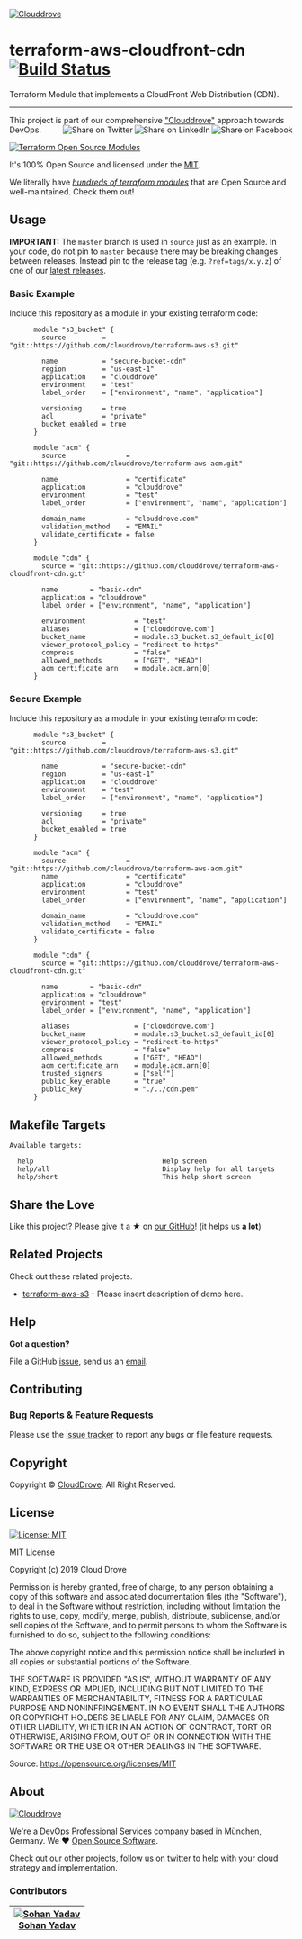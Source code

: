 <!-- This file was automatically generated by the `geine`. Make all changes to `README.yaml` and run `make readme` to rebuild this file. -->

[![Clouddrove][logo]](https://clouddrove.com)

# terraform-aws-cloudfront-cdn [![Build Status](https://img.shields.io/badge/build-passing-green.svg)](https://travis-ci.org/cloudposse/terraform-aws-vpc)


Terraform Module that implements a CloudFront Web Distribution (CDN).


---

This project is part of our comprehensive ["Clouddrove"](https://clouddrove.com) approach towards DevOps.
[<img align="right" title="Share on Facebook" src="https://docs.cloudposse.com/images/ionicons/social-facebook-outline-2.0.1-16x16-999999.svg" />][share_facebook]
[<img align="right" title="Share on LinkedIn" src="https://docs.cloudposse.com/images/ionicons/social-linkedin-outline-2.0.1-16x16-999999.svg" />][share_linkedin]
[<img align="right" title="Share on Twitter" src="https://docs.cloudposse.com/images/ionicons/social-twitter-outline-2.0.1-16x16-999999.svg" />][share_twitter]


[![Terraform Open Source Modules](https://docs.cloudposse.com/images/terraform-open-source-modules.svg)][terraform_modules]




It's 100% Open Source and licensed under the [MIT](LICENSE).



We literally have [*hundreds of terraform modules*][terraform_modules] that are Open Source and well-maintained. Check them out!







## Usage


**IMPORTANT:** The `master` branch is used in `source` just as an example. In your code, do not pin to `master` because there may be breaking changes between releases.
Instead pin to the release tag (e.g. `?ref=tags/x.y.z`) of one of our [latest releases](https://github.com/clouddrove/terraform-aws-cloudfront-cdn/releases).


### Basic Example
Include this repository as a module in your existing terraform code:
```hcl
      module "s3_bucket" {
        source         = "git::https://github.com/clouddrove/terraform-aws-s3.git"

        name           = "secure-bucket-cdn"
        region         = "us-east-1"
        application    = "clouddrove"
        environment    = "test"
        label_order    = ["environment", "name", "application"]

        versioning     = true
        acl            = "private"
        bucket_enabled = true
      }

      module "acm" {
        source               = "git::https://github.com/clouddrove/terraform-aws-acm.git"

        name                 = "certificate"
        application          = "clouddrove"
        environment          = "test"
        label_order          = ["environment", "name", "application"]

        domain_name          = "clouddrove.com"
        validation_method    = "EMAIL"
        validate_certificate = false
      }

      module "cdn" {
        source = "git::https://github.com/clouddrove/terraform-aws-cloudfront-cdn.git"

        name        = "basic-cdn"
        application = "clouddrove"
        label_order = ["environment", "name", "application"]

        environment            = "test"
        aliases                = ["clouddrove.com"]
        bucket_name            = module.s3_bucket.s3_default_id[0]
        viewer_protocol_policy = "redirect-to-https"
        compress               = "false"
        allowed_methods        = ["GET", "HEAD"]
        acm_certificate_arn    = module.acm.arn[0]
      }

```

### Secure Example
Include this repository as a module in your existing terraform code:
```hcl
      module "s3_bucket" {
        source         = "git::https://github.com/clouddrove/terraform-aws-s3.git"

        name           = "secure-bucket-cdn"
        region         = "us-east-1"
        application    = "clouddrove"
        environment    = "test"
        label_order    = ["environment", "name", "application"]

        versioning     = true
        acl            = "private"
        bucket_enabled = true
      }

      module "acm" {
        source               = "git::https://github.com/clouddrove/terraform-aws-acm.git"
        name                 = "certificate"
        application          = "clouddrove"
        environment          = "test"
        label_order          = ["environment", "name", "application"]

        domain_name          = "clouddrove.com"
        validation_method    = "EMAIL"
        validate_certificate = false
      }

      module "cdn" {
        source = "git::https://github.com/clouddrove/terraform-aws-cloudfront-cdn.git"

        name        = "basic-cdn"
        application = "clouddrove"
        environment = "test"
        label_order = ["environment", "name", "application"]

        aliases                = ["clouddrove.com"]
        bucket_name            = module.s3_bucket.s3_default_id[0]
        viewer_protocol_policy = "redirect-to-https"
        compress               = "false"
        allowed_methods        = ["GET", "HEAD"]
        acm_certificate_arn    = module.acm.arn[0]
        trusted_signers        = ["self"]
        public_key_enable      = "true"
        public_key             = "./../cdn.pem"
      }

```






## Makefile Targets
```
Available targets:

  help                                Help screen
  help/all                            Display help for all targets
  help/short                          This help short screen

```



## Share the Love

Like this project? Please give it a ★ on [our GitHub](https://github.com/clouddrove/terraform-aws-cloudfront-cdn)! (it helps us **a lot**)

## Related Projects

Check out these related projects.

- [terraform-aws-s3](https://github.com/clouddrove/terraform-aws-s3) - Please insert description of demo here.



## Help

**Got a question?**

File a GitHub [issue](https://github.com/clouddrove/terraform-aws-cloudfront-cdn/issues), send us an [email][email].

## Contributing

### Bug Reports & Feature Requests

Please use the [issue tracker](https://github.com/clouddrove/terraform-aws-cloudfront-cdn/issues) to report any bugs or file feature requests.


## Copyright

Copyright © [CloudDrove](https://clouddrove.com). All Right Reserved.




## License

[![License: MIT](https://img.shields.io/badge/License-MIT-yellow.svg)](https://opensource.org/licenses/MIT)

MIT License

Copyright (c) 2019 Cloud Drove

Permission is hereby granted, free of charge, to any person obtaining a copy
of this software and associated documentation files (the "Software"), to deal
in the Software without restriction, including without limitation the rights
to use, copy, modify, merge, publish, distribute, sublicense, and/or sell
copies of the Software, and to permit persons to whom the Software is
furnished to do so, subject to the following conditions:

The above copyright notice and this permission notice shall be included in all
copies or substantial portions of the Software.

THE SOFTWARE IS PROVIDED "AS IS", WITHOUT WARRANTY OF ANY KIND, EXPRESS OR
IMPLIED, INCLUDING BUT NOT LIMITED TO THE WARRANTIES OF MERCHANTABILITY,
FITNESS FOR A PARTICULAR PURPOSE AND NONINFRINGEMENT. IN NO EVENT SHALL THE
AUTHORS OR COPYRIGHT HOLDERS BE LIABLE FOR ANY CLAIM, DAMAGES OR OTHER
LIABILITY, WHETHER IN AN ACTION OF CONTRACT, TORT OR OTHERWISE, ARISING FROM,
OUT OF OR IN CONNECTION WITH THE SOFTWARE OR THE USE OR OTHER DEALINGS IN THE
SOFTWARE.

Source: <https://opensource.org/licenses/MIT>


## About

[![Clouddrove][logo]][website]

We're a DevOps Professional Services company based in München, Germany. We ❤️  [Open Source Software][we_love_open_source].

Check out [our other projects][github], [follow us on twitter][twitter] to help with your cloud strategy and implementation.



### Contributors

|  [![Sohan Yadav][sohanyadav_avatar]][sohanyadav_homepage]<br/>[Sohan Yadav][sohanyadav_homepage] |
|---|

  [sohanyadav_homepage]: https://github.com/sohanyadav
  [sohanyadav_avatar]: https://github.com/sohanyadav.png?size=150



  [logo]: https://clouddrove.com/images/logo.png
  [website]: https://clouddrove.com
  [github]: https://github.com/clouddrove
  [linkedin]: https://cpco.io/linkedin
  [twitter]: https://twitter.com/clouddrove/
  [email]: https://clouddrove.com/contact-us.html
  [we_love_open_source]: https://github.com/clouddrove
  [terraform_modules]: https://github.com/clouddrove?utf8=%E2%9C%93&q=terraform-&type=&language=
  [share_twitter]: https://twitter.com/intent/tweet/?text=terraform-aws-cloudfront-cdn&url=https://github.com/clouddrove/terraform-aws-cloudfront-cdn
  [share_linkedin]: https://www.linkedin.com/shareArticle?mini=true&title=terraform-aws-cloudfront-cdn&url=https://github.com/clouddrove/terraform-aws-cloudfront-cdn
  [share_facebook]: https://facebook.com/sharer/sharer.php?u=https://github.com/clouddrove/terraform-aws-cloudfront-cdn
